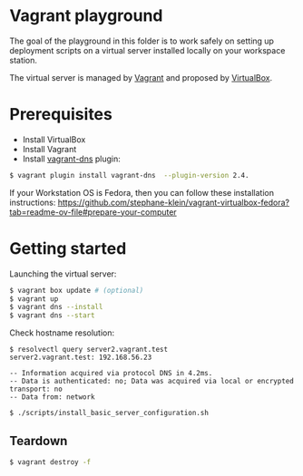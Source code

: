 # Vagrant playground

The goal of the playground in this folder is to work safely on setting up deployment scripts
on a virtual server installed locally on your workspace station.

The virtual server is managed by [Vagrant](https://github.com/hashicorp/vagrant/) and proposed by [VirtualBox](https://en.wikipedia.org/wiki/VirtualBox).

# Prerequisites

- Install VirtualBox
- Install Vagrant
- Install [vagrant-dns](https://github.com/BerlinVagrant/vagrant-dns) plugin:

```sh
$ vagrant plugin install vagrant-dns  --plugin-version 2.4.
```

If your Workstation OS is Fedora, then you can follow these installation instructions: https://github.com/stephane-klein/vagrant-virtualbox-fedora?tab=readme-ov-file#prepare-your-computer


# Getting started

Launching the virtual server:

```sh
$ vagrant box update # (optional)
$ vagrant up
$ vagrant dns --install
$ vagrant dns --start
```

Check hostname resolution:

```
$ resolvectl query server2.vagrant.test
server2.vagrant.test: 192.168.56.23

-- Information acquired via protocol DNS in 4.2ms.
-- Data is authenticated: no; Data was acquired via local or encrypted transport: no
-- Data from: network
```

```sh
$ ./scripts/install_basic_server_configuration.sh
```

## Teardown

```sh
$ vagrant destroy -f
```
